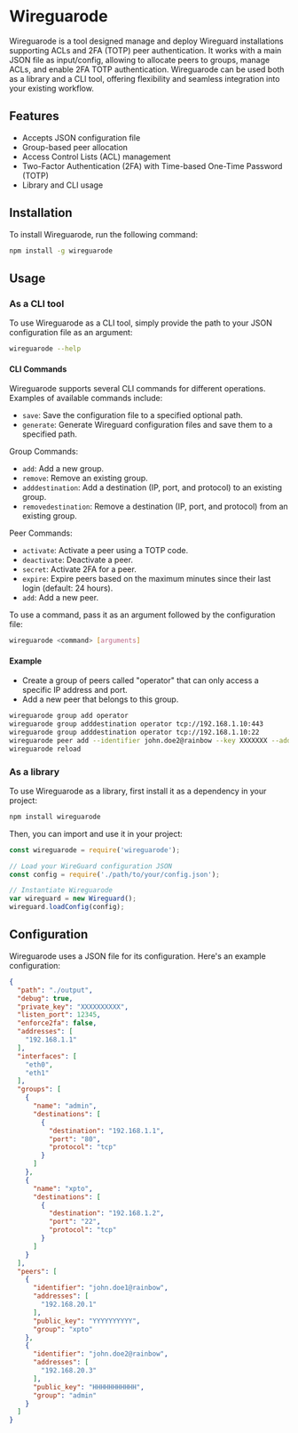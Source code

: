 # Wireguarode

Wireguarode is a tool designed manage and deploy Wireguard installations supporting ACLs and 2FA (TOTP) peer authentication.
It works with a main JSON file as input/config, allowing to allocate peers to groups, manage ACLs, and enable 2FA TOTP authentication.
Wireguarode can be used both as a library and a CLI tool, offering flexibility and seamless integration into your existing workflow.

## Features

- Accepts JSON configuration file
- Group-based peer allocation
- Access Control Lists (ACL) management
- Two-Factor Authentication (2FA) with Time-based One-Time Password (TOTP)
- Library and CLI usage

## Installation

To install Wireguarode, run the following command:

```bash
npm install -g wireguarode
```

## Usage

### As a CLI tool

To use Wireguarode as a CLI tool, simply provide the path to your JSON configuration file as an argument:

```bash
wireguarode --help
```

#### CLI Commands

Wireguarode supports several CLI commands for different operations. Examples of available commands include:

- `save`: Save the configuration file to a specified optional path.
- `generate`: Generate Wireguard configuration files and save them to a specified path.

Group Commands:

- `add`: Add a new group.
- `remove`: Remove an existing group.
- `adddestination`: Add a destination (IP, port, and protocol) to an existing group.
- `removedestination`: Remove a destination (IP, port, and protocol) from an existing group.

Peer Commands:

- `activate`: Activate a peer using a TOTP code.
- `deactivate`: Deactivate a peer.
- `secret`: Activate 2FA for a peer.
- `expire`: Expire peers based on the maximum minutes since their last login (default: 24 hours).
- `add`: Add a new peer.

To use a command, pass it as an argument followed by the configuration file:

```bash
wireguarode <command> [arguments]
```

#### Example

* Create a group of peers called "operator" that can only access a specific IP address and port.
* Add a new peer that belongs to this group.

```bash
wireguarode group add operator
wireguarode group adddestination operator tcp://192.168.1.10:443
wireguarode group adddestination operator tcp://192.168.1.10:22
wireguarode peer add --identifier john.doe2@rainbow --key XXXXXXX --address 10.15.12.4 --group operator
wireguarode reload
```

### As a library

To use Wireguarode as a library, first install it as a dependency in your project:

```bash
npm install wireguarode
```

Then, you can import and use it in your project:

```javascript
const wireguarode = require('wireguarode');

// Load your WireGuard configuration JSON
const config = require('./path/to/your/config.json');

// Instantiate Wireguarode 
var wireguard = new Wireguard();
wireguard.loadConfig(config);
```

## Configuration

Wireguarode uses a JSON file for its configuration. Here's an example configuration:

```json
{
  "path": "./output",
  "debug": true,
  "private_key": "XXXXXXXXXX",
  "listen_port": 12345,
  "enforce2fa": false,
  "addresses": [
    "192.168.1.1"
  ],
  "interfaces": [
    "eth0",
    "eth1"
  ],
  "groups": [
    {
      "name": "admin",
      "destinations": [
        {
          "destination": "192.168.1.1",
          "port": "80",
          "protocol": "tcp"
        }
      ]
    },
    {
      "name": "xpto",
      "destinations": [
        {
          "destination": "192.168.1.2",
          "port": "22",
          "protocol": "tcp"
        }
      ]
    }
  ],
  "peers": [
    {
      "identifier": "john.doe1@rainbow",
      "addresses": [
        "192.168.20.1"
      ],
      "public_key": "YYYYYYYYYY",
      "group": "xpto"
    },
    {
      "identifier": "john.doe2@rainbow",
      "addresses": [
        "192.168.20.3"
      ],
      "public_key": "HHHHHHHHHHH",
      "group": "admin"
    }
  ]
}
```